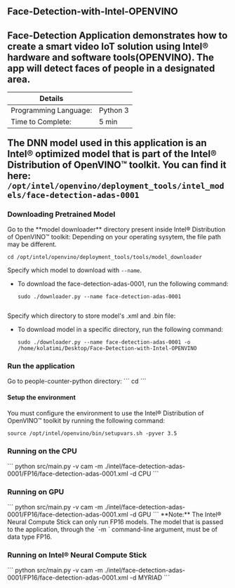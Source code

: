 <h2> Face-Detection-with-Intel-OPENVINO <h2>
Face-Detection Application demonstrates how to create a smart video IoT solution using Intel® hardware and software tools(OPENVINO). The app will detect faces of people in a designated area.


  | Details            |              |
|-----------------------|---------------|
| Programming Language: |  Python 3|
| Time to Complete:    |  5 min     |

The DNN model used in this application is an Intel® optimized model that is part of the Intel® Distribution of OpenVINO™ toolkit. You can find it here:
```/opt/intel/openvino/deployment_tools/intel_models/face-detection-adas-0001```

<h3> Downloading Pretrained Model </h3>
Go to the **model downloader** directory present inside Intel® Distribution of OpenVINO™ toolkit:
Depending on your operating sysytem, the file path may be different.

  ```
  cd /opt/intel/openvino/deployment_tools/tools/model_downloader
  ```
Specify which model to download with `--name`.
- To download the face-detection-adas-0001, run the following command:

  ```
  sudo ./downloader.py --name face-detection-adas-0001
  ```
   ```
Specify which directory to store model's .xml and .bin file:
- To download model in a specific directory, run the following command:

  ```
  sudo ./downloader.py --name face-detection-adas-0001 -o /home/kolatimi/Desktop/Face-Detection-with-Intel-OPENVINO
  ```

<h3> Run the application </h3>
Go to people-counter-python directory:
```
cd <Face-Detection-with-Intel-OPENVINO_directory>
```
<h4> Setup the environment </h4>

You must configure the environment to use the Intel® Distribution of OpenVINO™ toolkit by running the following command:
```
source /opt/intel/openvino/bin/setupvars.sh -pyver 3.5 
```
<h3> Running on the CPU </h3>
```
python src/main.py -v cam -m ./intel/face-detection-adas-0001/FP16/face-detection-adas-0001.xml -d CPU
```
<h3> Running on GPU </h3>
```
python src/main.py -v cam -m ./intel/face-detection-adas-0001/FP16/face-detection-adas-0001.xml -d GPU
```
**Note:** The Intel® Neural Compute Stick can only run FP16 models. The model that is passed to the application, through the `-m <path_to_model>` command-line argument, must be of data type FP16.<br>

<h3> Running on Intel® Neural Compute Stick </h3>
```
python src/main.py -v cam -m ./intel/face-detection-adas-0001/FP16/face-detection-adas-0001.xml -d MYRIAD
```
